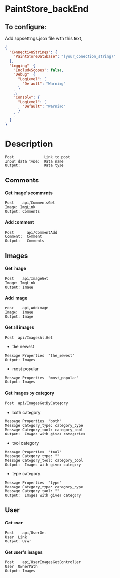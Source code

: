 # PaintStore_backEnd
To configure:
-------
Add appsettings.json file with this text,
```json
{
  "ConnectionStrings": {
    "PaintStoreDatabase": "(your_conection_string)"
  },
  "Logging": {
    "IncludeScopes": false,
    "Debug": {
      "LogLevel": {
        "Default": "Warning"
      }
    },
    "Console": {
      "LogLevel": {
        "Default": "Warning"
      }
    }
  }
}
```
Description
=====
```
Post:             Link to post
Input data type:  Data name
Output:           Data type
```
Comments
------
#### Get image's comments
```
Post:   api/CommentsGet 
Image: ImgLink 
Output: Comments 
```
#### Add comment
```
Post:     api/CommentAdd 
Comment:  Comment 
Output:   Comments 
```
Images
------
#### Get image
```
Post:   api/ImageGet
Image: ImgLink
Output: Image
```
#### Add image
```
Post:   api/AddImage
Image:  Image 
Output: Image 
```
#### Get all images
```
Post: api/ImagesAllGet
```
+ the newest </br>
```
Message Properties: "the_newest"
Output: Images
```
+ most popular </br>
```
Message Properties: "most_popular"
Output: Images 
```
#### Get images by category
```
Post: api/ImagesGetByCategory
```
+ both category </br>
```
Message Properties: "both" 
Message Category_type: category_type 
Message Category_tool: category_tool 
Output:  Images with given categories 
```
+ tool category </br>
```
Message Properties: "tool" 
Message Category_type: "" 
Message Category_tool: category_tool 
Output:  Images with given category 
```
+ type category </br>
```
Message Properties: "type"
Message Category_type: category_type
Message Category_tool: "" 
Output:  Images with given category 
```

User
------
#### Get user
```
Post:   api/UserGet
User: Link
Output: User 
```
#### Get user's images
```
Post:   api/UserImagesGetController
User: OwnerPath 
Output: Images 
```

